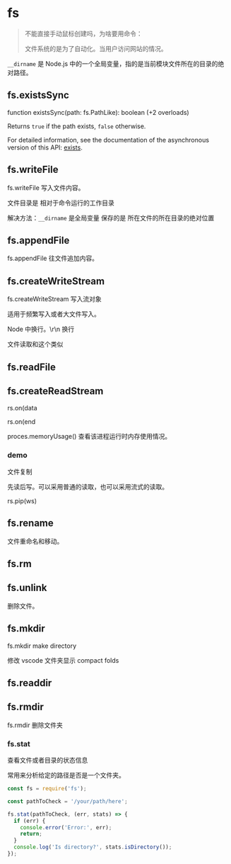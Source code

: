 # fs

> 不能直接手动鼠标创建吗，为啥要用命令：
>
> 文件系统的是为了自动化。当用户访问网站的情况。

`__dirname` 是 Node.js 中的一个全局变量，指的是当前模块文件所在的目录的绝对路径。

## fs.existsSync

function existsSync(path: fs.PathLike): boolean (+2 overloads)

Returns `true` if the path exists, `false` otherwise.

For detailed information, see the documentation of the asynchronous version of
this API: [exists](file:///Users/xingya/Documents/projects/vn/node_modules/.pnpm/%40types%2Bnode%4020.14.10/node_modules/%40types/node/fs.d.ts#L3476%2C5).

## fs.writeFile

fs.writeFile 写入文件内容。

文件目录是 相对于命令运行的工作目录

解决方法：`__dirname` 是全局变量 保存的是 所在文件的所在目录的绝对位置

## fs.appendFile

fs.appendFile 往文件追加内容。

## fs.createWriteStream

fs.createWriteStream 写入流对象

适用于频繁写入或者大文件写入。

Node 中换行。\r\n 换行

文件读取和这个类似

## fs.readFile

## fs.createReadStream

rs.on(data

rs.on(end

proces.memoryUsage() 查看该进程运行时内存使用情况。

### demo

文件复制

先读后写。可以采用普通的读取，也可以采用流式的读取。

rs.pip(ws)

## fs.rename

文件重命名和移动。

## fs.rm

## fs.unlink

删除文件。

## fs.mkdir

fs.mkdir make directory

修改 vscode 文件夹显示 compact folds

## fs.readdir

## fs.rmdir

fs.rmdir 删除文件夹

### fs.stat

查看文件或者目录的状态信息

常用来分析给定的路径是否是一个文件夹。

```javascript
const fs = require('fs');

const pathToCheck = '/your/path/here';

fs.stat(pathToCheck, (err, stats) => {
  if (err) {
    console.error('Error:', err);
    return;
  }
  console.log('Is directory?', stats.isDirectory());
});
```
